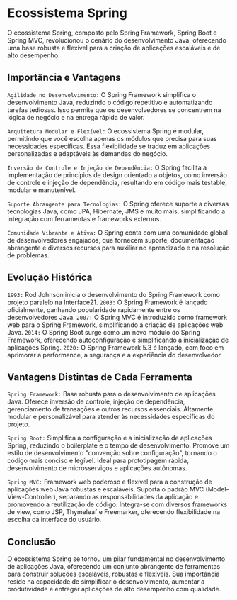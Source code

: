 # Ecossistema Spring


O ecossistema Spring, composto pelo Spring Framework, Spring Boot e Spring MVC, revolucionou o cenário do desenvolvimento Java, oferecendo uma base robusta e flexível para a criação de aplicações escaláveis e de alto desempenho.

 ## Importância e Vantagens

``Agilidade no Desenvolvimento:`` O Spring Framework simplifica o desenvolvimento Java, reduzindo o código repetitivo e automatizando tarefas tediosas. Isso permite que os desenvolvedores se concentrem na lógica de negócio e na entrega rápida de valor.

``Arquitetura Modular e Flexível:`` O ecossistema Spring é modular, permitindo que você escolha apenas os módulos que precisa para suas necessidades específicas. Essa flexibilidade se traduz em aplicações personalizadas e adaptáveis às demandas do negócio.

``Inversão de Controle e Injeção de Dependência:`` O Spring facilita a implementação de princípios de design orientado a objetos, como inversão de controle e injeção de dependência, resultando em código mais testable, modular e manutenível.

``Suporte Abrangente para Tecnologias:`` O Spring oferece suporte a diversas tecnologias Java, como JPA, Hibernate, JMS e muito mais, simplificando a integração com ferramentas e frameworks externos.

``Comunidade Vibrante e Ativa:`` O Spring conta com uma comunidade global de desenvolvedores engajados, que fornecem suporte, documentação abrangente e diversos recursos para auxiliar no aprendizado e na resolução de problemas.

## Evolução Histórica

``1993:`` Rod Johnson inicia o desenvolvimento do Spring Framework como projeto paralelo na Interface21.
``2003:`` O Spring Framework é lançado oficialmente, ganhando popularidade rapidamente entre os desenvolvedores Java.
``2007:`` O Spring MVC é introduzido como framework web para o Spring Framework, simplificando a criação de aplicações web Java.
``2014:`` O Spring Boot surge como um novo módulo do Spring Framework, oferecendo autoconfiguração e simplificando a inicialização de aplicações Spring.
``2020:`` O Spring Framework 5.3 é lançado, com foco em aprimorar a performance, a segurança e a experiência do desenvolvedor.

## Vantagens Distintas de Cada Ferramenta

``Spring Framework:``
Base robusta para o desenvolvimento de aplicações Java.
Oferece inversão de controle, injeção de dependência, gerenciamento de transações e outros recursos essenciais.
Altamente modular e personalizável para atender às necessidades específicas do projeto.

``Spring Boot:``
Simplifica a configuração e a inicialização de aplicações Spring, reduzindo o boilerplate e o tempo de desenvolvimento.
Promove um estilo de desenvolvimento "convenção sobre configuração", tornando o código mais conciso e legível.
Ideal para prototipagem rápida, desenvolvimento de microsserviços e aplicações autônomas.

``Spring MVC:``
Framework web poderoso e flexível para a construção de aplicações web Java robustas e escaláveis.
Suporta o padrão MVC (Model-View-Controller), separando as responsabilidades da aplicação e promovendo a reutilização de código.
Integra-se com diversos frameworks de view, como JSP, Thymeleaf e Freemarker, oferecendo flexibilidade na escolha da interface do usuário.

## Conclusão

O ecossistema Spring se tornou um pilar fundamental no desenvolvimento de aplicações Java, oferecendo um conjunto abrangente de ferramentas para construir soluções escaláveis, robustas e flexíveis. Sua importância reside na capacidade de simplificar o desenvolvimento, aumentar a produtividade e entregar aplicações de alto desempenho com qualidade.
